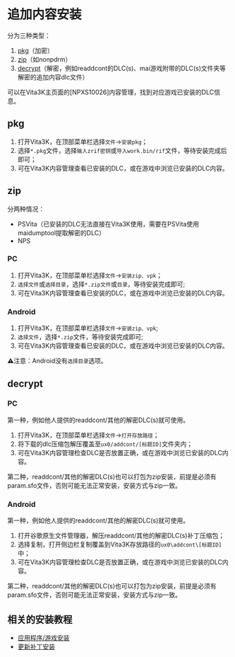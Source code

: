 # 追加内容安装
分为三种类型：
1. [pkg](http:///croden1999.github.io/Vita3K-Quick-Guide/addcont#pkg)（加密）
2. [zip](http://croden1999.github.io/Vita3K-Quick-Guide/addcont#zip)（如nonpdrm）
3. [decrypt](http://croden1999.github.io/Vita3K-Quick-Guide/addcont#decrypt)（解密，例如readdcont的DLC(s)、mai游戏附带的DLC(s)文件夹等解密的追加内容dlc文件）

可以在Vita3K主页面的[NPXS10026]内容管理，找到对应游戏已安装的DLC信息。

## pkg
1. 打开Vita3K，在顶部菜单栏选择`文件`->`安装pkg`；
2. 选择`*.pkg`文件，选择`输入zrif密钥`或`导入work.bin/rif`文件，等待安装完成后即可；
3. 可在Vita3K内容管理查看已安装的DLC，或在游戏中浏览已安装的DLC内容。

## zip
分两种情况：
- PSVita（已安装的DLC无法直接在Vita3K使用，需要在PSVita使用maidumptool提取解密的DLC）
- NPS
  
### PC
1. 打开Vita3K，在顶部菜单栏选择`文件`->`安装zip、vpk`；
2. `选择文件`或`选择目录`，选择`*.zip文件`或`目录`，等待安装完成即可;
3. 可在Vita3K内容管理查看已安装的DLC，或在游戏中浏览已安装的DLC内容。

### Android
1. 打开Vita3K，在顶部菜单栏选择`文件`->`安装zip、vpk`;
2. `选择文件`，选择`*.zip`文件，等待安装完成即可;
3. 可在Vita3K内容管理查看已安装的DLC，或在游戏中浏览已安装的DLC内容。

⚠注意：Android没有`选择目录`选项。

## decrypt
### PC
第一种，例如他人提供的readdcont/其他的解密DLC(s)就可使用。

1. 打开Vita3K，在顶部菜单栏选择`文件`->`打开存放路径`；
2. 将下载的dlc压缩包解压覆盖至`ux0/addcont/[标题ID]`文件夹内；
3. 可在Vita3K内容管理检查DLC是否放置正确，或在游戏中浏览已安装的DLC内容。

第二种，readdcont/其他的解密DLC(s)也可以打包为zip安装，前提是必须有param.sfo文件，否则可能无法正常安装，安装方式与zip一致。
### Android
第一种，例如他人提供的readdcont/其他的解密DLC(s)就可使用。

1. 打开谷歌原生文件管理器，解压readdcont/其他的解密DLC(s)补丁压缩包；
2. 选择复制，打开侧边栏复制覆盖到Vita3K存放路径的`ux0\addcont\[标题ID]`中；
3. 可在Vita3K内容管理检查DLC是否放置正确，或在游戏中浏览已安装的DLC内容。

第二种，readdcont/其他的解密DLC(s)也可以打包为zip安装，前提是必须有param.sfo文件，否则可能无法正常安装，安装方式与zip一致。

## 相关的安装教程
- [应用程序/游戏安装](http://croden1999.github.io/Vita3K-Quick-Guide/app)
- [更新补丁安装](http://croden1999.github.io/Vita3K-Quick-Guide/patch)
